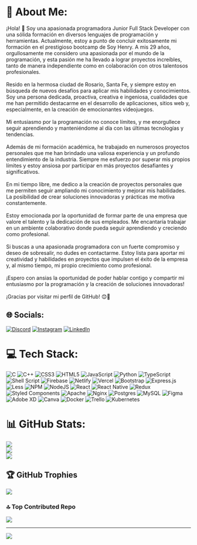 # 💫 About Me:
¡Hola! 👋 Soy una apasionada programadora Junior Full Stack Developer con una sólida formación en diversos lenguajes de programación y herramientas. Actualmente, estoy a punto de concluir exitosamente mi formación en el prestigioso bootcamp de Soy Henry. A mis 29 años, orgullosamente me considero una apasionada por el mundo de la programación, y esta pasión me ha llevado a lograr proyectos increíbles, tanto de manera independiente como en colaboración con otros talentosos profesionales.<br><br>Resido en la hermosa ciudad de Rosario, Santa Fe, y siempre estoy en búsqueda de nuevos desafíos para aplicar mis habilidades y conocimientos. Soy una persona dedicada, proactiva, creativa e ingeniosa, cualidades que me han permitido destacarme en el desarrollo de aplicaciones, sitios web y, especialmente, en la creación de emocionantes videojuegos.<br><br>Mi entusiasmo por la programación no conoce límites, y me enorgullece seguir aprendiendo y manteniéndome al día con las últimas tecnologías y tendencias. <br><br>Además de mi formación académica, he trabajado en numerosos proyectos personales que me han brindado una valiosa experiencia y un profundo entendimiento de la industria. Siempre me esfuerzo por superar mis propios límites y estoy ansiosa por participar en más proyectos desafiantes y significativos.<br><br>En mi tiempo libre, me dedico a la creación de proyectos personales que me permiten seguir ampliando mi conocimiento y mejorar mis habilidades. La posibilidad de crear soluciones innovadoras y prácticas me motiva constantemente.<br><br>Estoy emocionada por la oportunidad de formar parte de una empresa que valore el talento y la dedicación de sus empleados. Me encantaría trabajar en un ambiente colaborativo donde pueda seguir aprendiendo y creciendo como profesional.<br><br>Si buscas a una apasionada programadora con un fuerte compromiso y deseo de sobresalir, no dudes en contactarme. Estoy lista para aportar mi creatividad y habilidades en proyectos que impulsen el éxito de la empresa y, al mismo tiempo, mi propio crecimiento como profesional.<br><br>¡Espero con ansias la oportunidad de poder hablar contigo y compartir mi entusiasmo por la programación y la creación de soluciones innovadoras!<br><br>¡Gracias por visitar mi perfil de GitHub! 😊🚀<br>


## 🌐 Socials:
[![Discord](https://img.shields.io/badge/Discord-%237289DA.svg?logo=discord&logoColor=white)](https://discord.com/channels/@me) [![Instagram](https://img.shields.io/badge/Instagram-%23E4405F.svg?logo=Instagram&logoColor=white)](https://instagram.com/laprogramadora55) [![LinkedIn](https://img.shields.io/badge/LinkedIn-%230077B5.svg?logo=linkedin&logoColor=white)](https://www.linkedin.com/in/solange-cottier-920423203/) 

# 💻 Tech Stack:
![C](https://img.shields.io/badge/c-%2300599C.svg?style=plastic&logo=c&logoColor=white) ![C++](https://img.shields.io/badge/c++-%2300599C.svg?style=plastic&logo=c%2B%2B&logoColor=white) ![CSS3](https://img.shields.io/badge/css3-%231572B6.svg?style=plastic&logo=css3&logoColor=white) ![HTML5](https://img.shields.io/badge/html5-%23E34F26.svg?style=plastic&logo=html5&logoColor=white) ![JavaScript](https://img.shields.io/badge/javascript-%23323330.svg?style=plastic&logo=javascript&logoColor=%23F7DF1E) ![Python](https://img.shields.io/badge/python-3670A0?style=plastic&logo=python&logoColor=ffdd54) ![TypeScript](https://img.shields.io/badge/typescript-%23007ACC.svg?style=plastic&logo=typescript&logoColor=white) ![Shell Script](https://img.shields.io/badge/shell_script-%23121011.svg?style=plastic&logo=gnu-bash&logoColor=white) ![Firebase](https://img.shields.io/badge/firebase-%23039BE5.svg?style=plastic&logo=firebase) ![Netlify](https://img.shields.io/badge/netlify-%23000000.svg?style=plastic&logo=netlify&logoColor=#00C7B7) ![Vercel](https://img.shields.io/badge/vercel-%23000000.svg?style=plastic&logo=vercel&logoColor=white) ![Bootstrap](https://img.shields.io/badge/bootstrap-%23563D7C.svg?style=plastic&logo=bootstrap&logoColor=white) ![Express.js](https://img.shields.io/badge/express.js-%23404d59.svg?style=plastic&logo=express&logoColor=%2361DAFB) ![Less](https://img.shields.io/badge/less-2B4C80?style=plastic&logo=less&logoColor=white) ![NPM](https://img.shields.io/badge/NPM-%23000000.svg?style=plastic&logo=npm&logoColor=white) ![NodeJS](https://img.shields.io/badge/node.js-6DA55F?style=plastic&logo=node.js&logoColor=white) ![React](https://img.shields.io/badge/react-%2320232a.svg?style=plastic&logo=react&logoColor=%2361DAFB) ![React Native](https://img.shields.io/badge/react_native-%2320232a.svg?style=plastic&logo=react&logoColor=%2361DAFB) ![Redux](https://img.shields.io/badge/redux-%23593d88.svg?style=plastic&logo=redux&logoColor=white) ![Styled Components](https://img.shields.io/badge/styled--components-DB7093?style=plastic&logo=styled-components&logoColor=white) ![Apache](https://img.shields.io/badge/apache-%23D42029.svg?style=plastic&logo=apache&logoColor=white) ![Nginx](https://img.shields.io/badge/nginx-%23009639.svg?style=plastic&logo=nginx&logoColor=white) ![Postgres](https://img.shields.io/badge/postgres-%23316192.svg?style=plastic&logo=postgresql&logoColor=white) ![MySQL](https://img.shields.io/badge/mysql-%2300f.svg?style=plastic&logo=mysql&logoColor=white) 	![Figma](https://img.shields.io/badge/figma-%23F24E1E.svg?style=plastic&logo=figma&logoColor=white) ![Adobe XD](https://img.shields.io/badge/Adobe%20XD-470137?style=plastic&logo=Adobe%20XD&logoColor=#FF61F6) ![Canva](https://img.shields.io/badge/Canva-%2300C4CC.svg?style=plastic&logo=Canva&logoColor=white) ![Docker](https://img.shields.io/badge/docker-%230db7ed.svg?style=plastic&logo=docker&logoColor=white) ![Trello](https://img.shields.io/badge/Trello-%23026AA7.svg?style=plastic&logo=Trello&logoColor=white) ![Kubernetes](https://img.shields.io/badge/kubernetes-%23326ce5.svg?style=plastic&logo=kubernetes&logoColor=white)
# 📊 GitHub Stats:
![](https://github-readme-stats.vercel.app/api?username=cottier55&theme=tokyonight&hide_border=false&include_all_commits=false&count_private=false)<br/>
![](https://github-readme-streak-stats.herokuapp.com/?user=cottier55&theme=tokyonight&hide_border=false)<br/>
![](https://github-readme-stats.vercel.app/api/top-langs/?username=cottier55&theme=tokyonight&hide_border=false&include_all_commits=false&count_private=false&layout=compact)

## 🏆 GitHub Trophies
![](https://github-profile-trophy.vercel.app/?username=cottier55&theme=tokyonight&no-frame=false&no-bg=false&margin-w=4)

### 🔝 Top Contributed Repo
![](https://github-contributor-stats.vercel.app/api?username=cottier55&limit=5&theme=tokyonight&combine_all_yearly_contributions=true)

---
[![](https://visitcount.itsvg.in/api?id=cottier55&icon=0&color=9)](https://visitcount.itsvg.in)

<!-- Proudly created with GPRM ( https://gprm.itsvg.in ) -->
